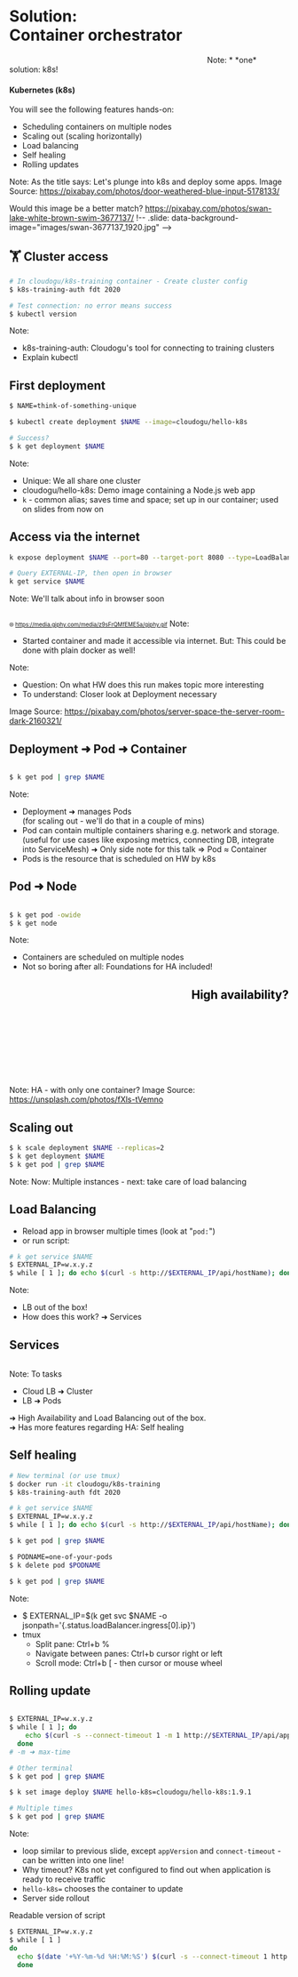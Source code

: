 # Solution: <br/>Container orchestrator



<img data-src="images/k8s_logo.svg" class="centered" width=70%/>
Note: 
* *one* solution: k8s!



#### Kubernetes (k8s)

<p class="fragment">You will see the following features hands-on:  </p>
<ul>
    <li class="fragment">Scheduling containers on multiple nodes</li>
    <li class="fragment">Scaling out (scaling horizontally)</li>
    <li class="fragment">Load balancing</li>
    <li class="fragment">Self healing</li>
    <li class="fragment">Rolling updates</li>
</ul>



<!-- .slide: data-background-image="images/door.jpg"  -->

Note: 
As the title says: Let's plunge into k8s and deploy some apps.
Image Source: https://pixabay.com/photos/door-weathered-blue-input-5178133/

Would this image be a better match? https://pixabay.com/photos/swan-lake-white-brown-swim-3677137/
!-- .slide: data-background-image="images/swan-3677137_1920.jpg"  -->



## 🏋️ Cluster access

```bash
# In cloudogu/k8s-training container - Create cluster config 
$ k8s-training-auth fdt 2020

# Test connection: no error means success
$ kubectl version
```

Note:
* k8s-training-auth: Cloudogu's tool for connecting to training clusters
* Explain kubectl



## First deployment

```bash
$ NAME=think-of-something-unique

$ kubectl create deployment $NAME --image=cloudogu/hello-k8s

# Success?
$ k get deployment $NAME
```

Note:
* Unique: We all share one cluster
* cloudogu/hello-k8s: Demo image containing a Node.js web app
* `k` - common alias; saves time and space; set up in our container; used on slides from now on




## Access via the internet

```bash
k expose deployment $NAME --port=80 --target-port 8080 --type=LoadBalancer

# Query EXTERNAL-IP, then open in browser
k get service $NAME
```
Note: We'll talk about info in browser soon



<!-- .slide: style="text-align: center;" -->

<img data-src="images/spongebob-boring.webp" width="90%" class="centered"/>

<font size="1">🌐 https://media.giphy.com/media/z9sFrQMfEME5a/giphy.gif</font>
Note: 
* Started container and made it accessible via internet. But: This could be done with plain docker as well!



<!-- .slide: data-background-image="images/hardware.jpg"  -->
Note:
* Question: On what HW does this run makes topic more interesting
* To understand: Closer look at Deployment necessary

Image Source: https://pixabay.com/photos/server-space-the-server-room-dark-2160321/



## Deployment ➜ Pod ➜ Container

<img data-src="images/deploy-pod-container.svg" class="centered" width=30%/>

```bash
$ k get pod | grep $NAME
```

Note: 
* Deployment ➜ manages Pods   
  (for scaling out - we'll do that in a couple of mins)
* Pod can contain multiple containers sharing e.g. network and storage.
  (useful for use cases like exposing metrics, connecting DB, integrate into ServiceMesh)
  ➜ Only side note for this talk => Pod ≈ Container  
* Pods is the resource that is scheduled on HW by k8s



## Pod ➜ Node

<img data-src="images/pod-node.svg" class="centered" width=45%/>


```bash
$ k get pod -owide
$ k get node
```

Note:
* Containers are scheduled on multiple nodes
* Not so boring after all: Foundations for HA included!




<!-- .slide: data-background-image="images/rubber-ducks.jpg"  -->
<h2 style="text-align: right; color: black;">High availability?</h2>
<br/><br/><br/><br/><br/><br/><br/>

Note: HA - with only one container?
Image Source: https://unsplash.com/photos/fXls-tVemno



## Scaling out 

```bash
$ k scale deployment $NAME --replicas=2
$ k get deployment $NAME
$ k get pod | grep $NAME
```

Note: 
Now: Multiple instances - next: take care of load balancing 



## Load Balancing

* Reload app in browser multiple times (look at "`pod:`")
* or run script:

```bash
# k get service $NAME
$ EXTERNAL_IP=w.x.y.z
$ while [ 1 ]; do echo $(curl -s http://$EXTERNAL_IP/api/hostName); done
```
Note:
* LB out of the box!
* How does this work? ➜ Services



## Services

<img data-src="images/services.svg" class="centered" width=45%/>

Note: To tasks
* Cloud LB ➜ Cluster
* LB ➜ Pods

➜ High Availability and Load Balancing out of the box.  
➜ Has more features regarding HA: Self healing



## Self healing

```bash
# New terminal (or use tmux)
$ docker run -it cloudogu/k8s-training
$ k8s-training-auth fdt 2020

# k get service $NAME
$ EXTERNAL_IP=w.x.y.z 
$ while [ 1 ]; do echo $(curl -s http://$EXTERNAL_IP/api/hostName); done
```

```bash
$ k get pod | grep $NAME

$ PODNAME=one-of-your-pods
$ k delete pod $PODNAME

$ k get pod | grep $NAME
```
Note:
* $ EXTERNAL_IP=$(k get svc $NAME -o jsonpath='{.status.loadBalancer.ingress[0].ip}')
* tmux
  * Split pane: Ctrl+b %
  * Navigate between panes: Ctrl+b cursor right or left 
  * Scroll mode: Ctrl+b [ - then cursor or mouse wheel 



## Rolling update

<img data-src="images/rolling-update.svg" class="centered" width=60%/>



```bash
$ EXTERNAL_IP=w.x.y.z
$ while [ 1 ]; do 
    echo $(curl -s --connect-timeout 1 -m 1 http://$EXTERNAL_IP/api/appVersion);
  done
# -m ➜ max-time
```

```bash
# Other terminal
$ k get pod | grep $NAME

$ k set image deploy $NAME hello-k8s=cloudogu/hello-k8s:1.9.1

# Multiple times
$ k get pod | grep $NAME
```

Note:
* loop similar to previous slide, except `appVersion` and `connect-timeout` - can be written into one line!
* Why timeout? K8s not yet configured to find out when application is ready to receive traffic
* `hello-k8s=` chooses the container to update
* Server side rollout

Readable version of script
```sh
$ EXTERNAL_IP=w.x.y.z
$ while [ 1 ]
do
  echo $(date '+%Y-%m-%d %H:%M:%S') $(curl -s --connect-timeout 1 http://${EXTERNAL_IP}/api/appVersion)
  done
```